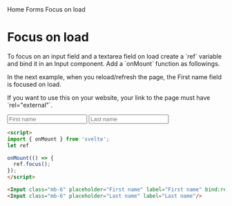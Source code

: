 <script>
  import { Htwo, ExampleDiv, GitHubSource, CompoDescription, TableProp, TableDefaultRow} from '../../utils'
  import { onMount } from 'svelte';
  import { Input, Label, Helper, Iconinput, Breadcrumb, BreadcrumbItem } from '$lib'
  import { AtSymbol , Mail } from 'svelte-heros'
  
  import componentProps1 from '../../props/Input.json'
  let items1 = componentProps1.props
  import componentProps2 from '../../props/Iconinput.json'
  let items2 = componentProps2.props
  let propHeader = ['Name', 'Type', 'Default']
  let divClass='w-full relative overflow-x-auto shadow-md sm:rounded-lg py-4'
  let theadClass ='text-xs text-gray-700 uppercase bg-gray-50 dark:bg-gray-700 dark:text-white'
  let ref

  onMount(() => {
    ref.focus();
  });
</script>

<Breadcrumb>
  <BreadcrumbItem href="/" home >Home</BreadcrumbItem>
  <BreadcrumbItem href="/forms/" rel="external">Forms</BreadcrumbItem>
  <BreadcrumbItem>Focus on load</BreadcrumbItem>
</Breadcrumb>

<h1 class="text-3xl w-full dark:text-white pt-8 pb-4">Focus on load</h1>

<p>To focus on an input field and a textarea field on load create a `ref` variable and bind it in an Input component. Add a `onMount` function as followings.</p>

<p>In the next example, when you reload/refresh the page, the First name field is focused on load.</p>

<p>If you want to use this on your website, your link to the page must have `rel="external"`.</p>

<ExampleDiv>
<Input class="mb-6" placeholder="First name" label="First name" bind:ref />
<Input class="mb-6" placeholder="Last name" label="Last name" />
</ExampleDiv>

```html
<script>
import { onMount } from 'svelte';
let ref

onMount(() => {
  ref.focus();
});
</script>

<Input class="mb-6" placeholder="First name" label="First name" bind:ref/>
<Input class="mb-6" placeholder="Last name" label="Last name"/>
```
